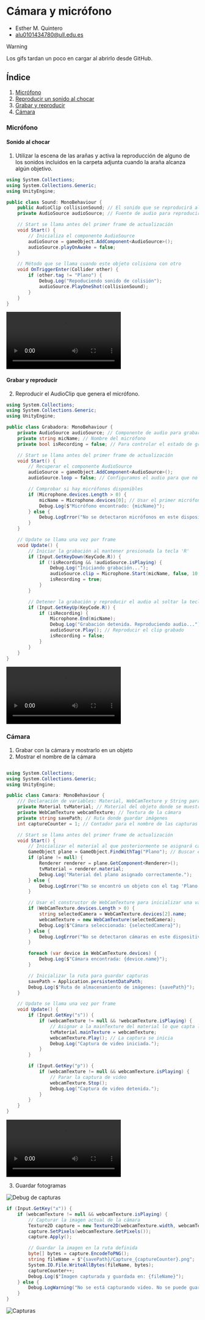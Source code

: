 # Cámara y micrófono
* Esther M. Quintero
* alu0101434780@ull.edu.es

> [!WARNING]  
> Los gifs tardan un poco en cargar al abrirlo desde GitHub.

## Índice

1. [Micrófono](#microfono)
  1. [Reproducir un sonido al chocar](#chocar)
  1. [Grabar y reproducir](#grabar)
1. [Cámara](#camara)

### Micrófono <div id='microfono'/>

#### Sonido al chocar <div id='chocar'/>

1. Utilizar la escena de las arañas y activa la reproducción de alguno de los sonidos incluidos en la carpeta adjunta cuando la araña alcanza algún objetivo.

``` csharp
using System.Collections;
using System.Collections.Generic;
using UnityEngine;

public class Sound: MonoBehaviour {
    public AudioClip collisionSound; // El sonido que se reproducirá al chocar
    private AudioSource audioSource; // Fuente de audio para reproducir el sonido

    // Start se llama antes del primer frame de actualización
    void Start() {
        // Inicializa el componente AudioSource
        audioSource = gameObject.AddComponent<AudioSource>();
        audioSource.playOnAwake = false;
    }

    // Método que se llama cuando este objeto colisiona con otro
    void OnTriggerEnter(Collider other) {
        if (other.tag != "Plano") {
            Debug.Log("Repoduciendo sonido de colisión");
            audioSource.PlayOneShot(collisionSound);
        }
    }
}

```

<video controls src="./Multimedia/SonidoChoque.mp4" title="SonidoChoque"></video>

#### Grabar y reproducir <div id='grabar'/>

2. Reproducir el AudioClip que genera el micrófono.

``` csharp
using System.Collections;
using System.Collections.Generic;
using UnityEngine;

public class Grabadora: MonoBehaviour {
    private AudioSource audioSource; // Componente de audio para grabar y reproducir
    private string micName; // Nombre del micrófono
    private bool isRecording = false; // Para controlar el estado de grabación

    // Start se llama antes del primer frame de actualización
    void Start() {
        // Recuperar el componente AudioSource
        audioSource = gameObject.AddComponent<AudioSource>();
        audioSource.loop = false; // Configuramos el audio para que no sea en bucle

        // Comprobar si hay micrófonos disponibles
        if (Microphone.devices.Length > 0) {
            micName = Microphone.devices[0]; // Usar el primer micrófono disponible
            Debug.Log($"Micrófono encontrado: {micName}");
        } else {
            Debug.LogError("No se detectaron micrófonos en este dispositivo.");
        }
    }

    // Update se llama una vez por frame
    void Update() {
        // Iniciar la grabación al mantener presionada la tecla 'R'
        if (Input.GetKeyDown(KeyCode.R)) {
            if (!isRecording && !audioSource.isPlaying) {
                Debug.Log("Iniciando grabación...");
                audioSource.clip = Microphone.Start(micName, false, 10, 44100); // Grabar por 10 segundos como máximo
                isRecording = true;
            }
        }

        // Detener la grabación y reproducir el audio al soltar la tecla 'R'
        if (Input.GetKeyUp(KeyCode.R)) {
            if (isRecording) {
                Microphone.End(micName);
                Debug.Log("Grabación detenida. Reproduciendo audio...");
                audioSource.Play(); // Reproducir el clip grabado
                isRecording = false;
            }
        }
    }
}
```

<video controls src="./Multimedia/Grabacion.mp4" title="Grabacion"></video>

### Cámara <div id='camara'/>

1. Grabar con la cámara y mostrarlo en un objeto
2. Mostrar el nombre de la cámara

``` csharp

using System.Collections;
using System.Collections.Generic;
using UnityEngine;

public class Camara: MonoBehaviour {
    /// Declaración de variables: Material, WebCamTexture y String para almacenar el path del directorio donde almacenar las imágenes
    private Material tvMaterial; // Material del objeto donde se muestra la cámara
    private WebCamTexture webcamTexture; // Textura de la cámara
    private string savePath; // Ruta donde guardar imágenes
    int captureCounter = 1; // Contador para el nombre de las capturas

    // Start se llama antes del primer frame de actualización
    void Start() {
        // Inicializar el material al que posteriormente se asignará cada imagen-frame de la cámara
        GameObject plane = GameObject.FindWithTag("Plano"); // Buscar el objeto con el tag "Plano"
        if (plane != null) {
            Renderer renderer = plane.GetComponent<Renderer>();
            tvMaterial = renderer.material;
            Debug.Log("Material del plano asignado correctamente.");
        } else {
            Debug.LogError("No se encontró un objeto con el tag 'Plano'.");
        }

        // Usar el constructor de WebCamTexture para inicializar una variable de ese tipo
        if (WebCamTexture.devices.Length > 0) {
            string selectedCamera = WebCamTexture.devices[2].name;
            webcamTexture = new WebCamTexture(selectedCamera);
            Debug.Log($"Cámara seleccionada: {selectedCamera}");
        } else {
            Debug.LogError("No se detectaron cámaras en este dispositivo.");
        }

        foreach (var device in WebCamTexture.devices) {
            Debug.Log($"Cámara encontrada: {device.name}");
        }

        // Inicializar la ruta para guardar capturas
        savePath = Application.persistentDataPath;
        Debug.Log($"Ruta de almacenamiento de imágenes: {savePath}");
    }

    // Update se llama una vez por frame
    void Update() {
        if (Input.GetKey("s")) {
            if (webcamTexture != null && !webcamTexture.isPlaying) {
                // Asignar a la mainTexture del material lo que capta la cámara
                tvMaterial.mainTexture = webcamTexture;
                webcamTexture.Play(); // La captura se inicia
                Debug.Log("Captura de video iniciada.");
            }
        }

        if (Input.GetKey("p")) {
            if (webcamTexture != null && webcamTexture.isPlaying) {
                // Parar la captura de video
                webcamTexture.Stop();
                Debug.Log("Captura de video detenida.");
            }
        }
    }
}

```

<video controls src="./Multimedia/CamaraNombre.mp4" title="CamaraNombre"></video>

3. Guardar fotogramas

![Debug de capturas](./Multimedia/image.png)

``` csharp
if (Input.GetKey("x")) {
    if (webcamTexture != null && webcamTexture.isPlaying) {
        // Capturar la imagen actual de la cámara
        Texture2D capture = new Texture2D(webcamTexture.width, webcamTexture.height);
        capture.SetPixels(webcamTexture.GetPixels());
        capture.Apply();

        // Guardar la imagen en la ruta definida
        byte[] bytes = capture.EncodeToPNG();
        string fileName = $"{savePath}/Capture_{captureCounter}.png";
        System.IO.File.WriteAllBytes(fileName, bytes);
        captureCounter++;
        Debug.Log($"Imagen capturada y guardada en: {fileName}");
    } else {
        Debug.LogWarning("No se está capturando video. No se puede guardar la imagen.");
    }
}
```

![Capturas](./Multimedia/capturas.png)
